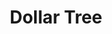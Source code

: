 ---
title: "Dollar Tree"
url: /charlottesville/dollar-tree-merchant-walk-square/
shop: variety store
---